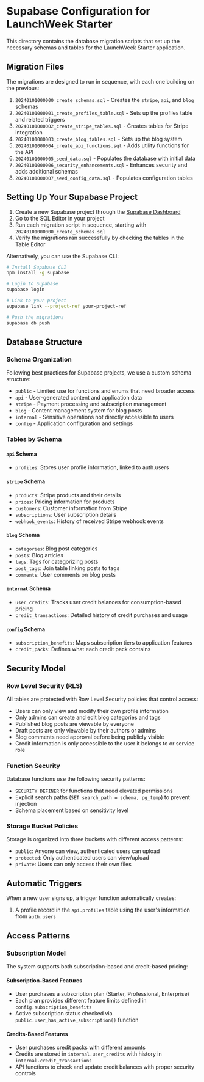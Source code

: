 # Supabase Configuration for LaunchWeek Starter

This directory contains the database migration scripts that set up the necessary schemas and tables for the LaunchWeek Starter application.

## Migration Files

The migrations are designed to run in sequence, with each one building on the previous:

1. `20240101000000_create_schemas.sql` - Creates the `stripe`, `api`, and `blog` schemas
2. `20240101000001_create_profiles_table.sql` - Sets up the profiles table and related triggers
3. `20240101000002_create_stripe_tables.sql` - Creates tables for Stripe integration
4. `20240101000003_create_blog_tables.sql` - Sets up the blog system
5. `20240101000004_create_api_functions.sql` - Adds utility functions for the API
6. `20240101000005_seed_data.sql` - Populates the database with initial data
7. `20240101000006_security_enhancements.sql` - Enhances security and adds additional schemas
8. `20240101000007_seed_config_data.sql` - Populates configuration tables

## Setting Up Your Supabase Project

1. Create a new Supabase project through the [Supabase Dashboard](https://app.supabase.io/)
2. Go to the SQL Editor in your project
3. Run each migration script in sequence, starting with `20240101000000_create_schemas.sql`
4. Verify the migrations ran successfully by checking the tables in the Table Editor

Alternatively, you can use the Supabase CLI:

```bash
# Install Supabase CLI
npm install -g supabase

# Login to Supabase
supabase login

# Link to your project
supabase link --project-ref your-project-ref

# Push the migrations
supabase db push
```

## Database Structure

### Schema Organization

Following best practices for Supabase projects, we use a custom schema structure:

- `public` - Limited use for functions and enums that need broader access
- `api` - User-generated content and application data
- `stripe` - Payment processing and subscription management
- `blog` - Content management system for blog posts
- `internal` - Sensitive operations not directly accessible to users
- `config` - Application configuration and settings

### Tables by Schema

#### `api` Schema
- `profiles`: Stores user profile information, linked to auth.users

#### `stripe` Schema
- `products`: Stripe products and their details
- `prices`: Pricing information for products
- `customers`: Customer information from Stripe
- `subscriptions`: User subscription details
- `webhook_events`: History of received Stripe webhook events

#### `blog` Schema
- `categories`: Blog post categories
- `posts`: Blog articles
- `tags`: Tags for categorizing posts
- `post_tags`: Join table linking posts to tags
- `comments`: User comments on blog posts

#### `internal` Schema
- `user_credits`: Tracks user credit balances for consumption-based pricing
- `credit_transactions`: Detailed history of credit purchases and usage

#### `config` Schema
- `subscription_benefits`: Maps subscription tiers to application features
- `credit_packs`: Defines what each credit pack contains

## Security Model

### Row Level Security (RLS)

All tables are protected with Row Level Security policies that control access:

- Users can only view and modify their own profile information
- Only admins can create and edit blog categories and tags
- Published blog posts are viewable by everyone
- Draft posts are only viewable by their authors or admins
- Blog comments need approval before being publicly visible
- Credit information is only accessible to the user it belongs to or service role

### Function Security

Database functions use the following security patterns:

- `SECURITY DEFINER` for functions that need elevated permissions
- Explicit search paths (`SET search_path = schema, pg_temp`) to prevent injection
- Schema placement based on sensitivity level

### Storage Bucket Policies

Storage is organized into three buckets with different access patterns:

- `public`: Anyone can view, authenticated users can upload
- `protected`: Only authenticated users can view/upload
- `private`: Users can only access their own files

## Automatic Triggers

When a new user signs up, a trigger function automatically creates:

1. A profile record in the `api.profiles` table using the user's information from `auth.users`

## Access Patterns

### Subscription Model

The system supports both subscription-based and credit-based pricing:

#### Subscription-Based Features
- User purchases a subscription plan (Starter, Professional, Enterprise)
- Each plan provides different feature limits defined in `config.subscription_benefits`
- Active subscription status checked via `public.user_has_active_subscription()` function

#### Credits-Based Features
- User purchases credit packs with different amounts
- Credits are stored in `internal.user_credits` with history in `internal.credit_transactions`
- API functions to check and update credit balances with proper security controls 